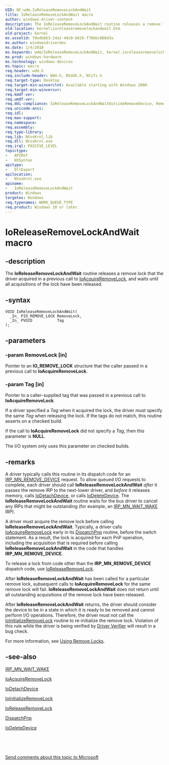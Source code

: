 ```yaml
---
UID: NF:wdm.IoReleaseRemoveLockAndWait
title: IoReleaseRemoveLockAndWait macro
author: windows-driver-content
description: The IoReleaseRemoveLockAndWait routine releases a remove lock that the driver acquired in a previous call to IoAcquireRemoveLock, and waits until all acquisitions of the lock have been released.
old-location: kernel\ioreleaseremovelockandwait.htm
old-project: kernel
ms.assetid: 79edb8b3-24a1-4dc0-b816-f78bbc888d3a
ms.author: windowsdriverdev
ms.date: 1/4/2018
ms.keywords: wdm/IoReleaseRemoveLockAndWait, kernel.ioreleaseremovelockandwait, IoReleaseRemoveLockAndWait, IoReleaseRemoveLockAndWait routine [Kernel-Mode Driver Architecture], k104_bcbaa84f-6216-4ea4-9527-fb7e62d323a3.xml
ms.prod: windows-hardware
ms.technology: windows-devices
ms.topic: macro
req.header: wdm.h
req.include-header: Wdm.h, Ntddk.h, Ntifs.h
req.target-type: Desktop
req.target-min-winverclnt: Available starting with Windows 2000.
req.target-min-winversvr: 
req.kmdf-ver: 
req.umdf-ver: 
req.ddi-compliance: IoReleaseRemoveLockAndWaitOutsideRemoveDevice, RemoveLock, RemoveLockCheck, RemoveLockMnRemove, RemoveLockMnRemove2, RemoveLockReleaseCleanup, RemoveLockReleaseClose, RemoveLockReleaseCreate, RemoveLockReleaseDeviceControl, RemoveLockReleaseInternalDeviceControl, RemoveLockReleasePower, RemoveLockReleaseRead, RemoveLockReleaseShutdown, RemoveLockReleaseSystemControl, RemoveLockReleaseWrite
req.unicode-ansi: 
req.idl: 
req.max-support: 
req.namespace: 
req.assembly: 
req.type-library: 
req.lib: NtosKrnl.lib
req.dll: NtosKrnl.exe
req.irql: PASSIVE_LEVEL
topictype:
-	APIRef
-	kbSyntax
apitype:
-	DllExport
apilocation:
-	NtosKrnl.exe
apiname:
-	IoReleaseRemoveLockAndWait
product: Windows
targetos: Windows
req.typenames: WORK_QUEUE_TYPE
req.product: Windows 10 or later.
---
```


# IoReleaseRemoveLockAndWait macro


## -description


The <b>IoReleaseRemoveLockAndWait</b> routine releases a remove lock that the driver acquired in a previous call to <a href="..\wdm\nf-wdm-ioacquireremovelock.md">IoAcquireRemoveLock</a>, and waits until all acquisitions of the lock have been released.


## -syntax


````
VOID IoReleaseRemoveLockAndWait(
  _In_ PIO_REMOVE_LOCK RemoveLock,
  _In_ PVOID           Tag
);
````


## -parameters




### -param RemoveLock [in]

Pointer to an <b>IO_REMOVE_LOCK</b> structure that the caller passed in a previous call to <b>IoAcquireRemoveLock</b>. 


### -param Tag [in]

Pointer to a caller-supplied tag that was passed in a previous call to <b>IoAcquireRemoveLock</b>. 

If a driver specified a <i>Tag</i> when it acquired the lock, the driver must specify the same <i>Tag</i> when releasing the lock. If the tags do not match, this routine asserts on a checked build.

If the call to <b>IoAcquireRemoveLock</b> did not specify a <i>Tag</i>, then this parameter is <b>NULL</b>.

The I/O system only uses this parameter on checked builds.


## -remarks



A driver typically calls this routine in its dispatch code for an <a href="https://msdn.microsoft.com/library/windows/hardware/ff551738">IRP_MN_REMOVE_DEVICE</a> request. To allow queued I/O requests to complete, each driver should call <b>IoReleaseRemoveLockAndWait</b> <i>after</i> it passes the remove IRP to the next-lower driver, and <i>before</i> it releases memory, calls <a href="..\wdm\nf-wdm-iodetachdevice.md">IoDetachDevice</a>, or calls <a href="..\wdm\nf-wdm-iodeletedevice.md">IoDeleteDevice</a>. The <b>IoReleaseRemoveLockAndWait</b> routine waits for the bus driver to cancel any IRPs that might be outstanding (for example, an <a href="https://msdn.microsoft.com/library/windows/hardware/ff551766">IRP_MN_WAIT_WAKE</a> IRP).

A driver must acquire the remove lock before calling <b>IoReleaseRemoveLockAndWait</b>. Typically, a driver calls <a href="..\wdm\nf-wdm-ioacquireremovelock.md">IoAcquireRemoveLock</a> early in its <a href="https://msdn.microsoft.com/library/windows/hardware/ff543341">DispatchPnp</a> routine, before the switch statement. As a result, the lock is acquired for each PnP operation, including the acquisition that is required before calling <b>IoReleaseRemoveLockAndWait</b> in the code that handles <b>IRP_MN_REMOVE_DEVICE</b>.

To release a lock from code other than the <b>IRP_MN_REMOVE_DEVICE</b> dispatch code, use <a href="..\wdm\nf-wdm-ioreleaseremovelock.md">IoReleaseRemoveLock</a>.

After <b>IoReleaseRemoveLockAndWait</b> has been called for a particular remove lock, subsequent calls to <b>IoAcquireRemoveLock</b> for the same remove lock will fail. <b>IoReleaseRemoveLockAndWait</b> does not return until all outstanding acquisitions of the remove lock have been released.

After <b>IoReleaseRemoveLockAndWait</b> returns, the driver should consider the device to be in a state in which it is ready to be removed and cannot perform I/O operations. Therefore, the driver must not call the <a href="..\wdm\nf-wdm-ioinitializeremovelock.md">IoInitializeRemoveLock</a> routine to re-initialize the remove lock. Violation of this rule while the driver is being verified by <a href="https://msdn.microsoft.com/library/windows/hardware/ff557262">Driver Verifier</a> will result in a bug check.

For more information, see <a href="https://msdn.microsoft.com/library/windows/hardware/ff565504">Using Remove Locks</a>.




## -see-also

<a href="https://msdn.microsoft.com/library/windows/hardware/ff551766">IRP_MN_WAIT_WAKE</a>



<a href="..\wdm\nf-wdm-ioacquireremovelock.md">IoAcquireRemoveLock</a>



<a href="..\wdm\nf-wdm-iodetachdevice.md">IoDetachDevice</a>



<a href="..\wdm\nf-wdm-ioinitializeremovelock.md">IoInitializeRemoveLock</a>



<a href="..\wdm\nf-wdm-ioreleaseremovelock.md">IoReleaseRemoveLock</a>



<a href="https://msdn.microsoft.com/library/windows/hardware/ff543341">DispatchPnp</a>



<a href="..\wdm\nf-wdm-iodeletedevice.md">IoDeleteDevice</a>



 

 

<a href="mailto:wsddocfb@microsoft.com?subject=Documentation%20feedback [kernel\kernel]:%20IoReleaseRemoveLockAndWait routine%20 RELEASE:%20(1/4/2018)&amp;body=%0A%0APRIVACY STATEMENT%0A%0AWe use your feedback to improve the documentation. We don't use your email address for any other purpose, and we'll remove your email address from our system after the issue that you're reporting is fixed. While we're working to fix this issue, we might send you an email message to ask for more info. Later, we might also send you an email message to let you know that we've addressed your feedback.%0A%0AFor more info about Microsoft's privacy policy, see http://privacy.microsoft.com/en-us/default.aspx." title="Send comments about this topic to Microsoft">Send comments about this topic to Microsoft</a>


